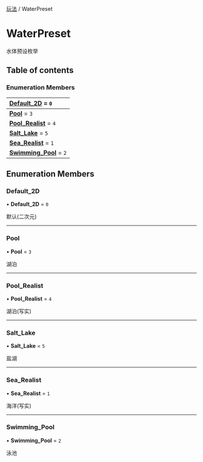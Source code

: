 [玩法](../groups/玩法.玩法.md) / WaterPreset

# WaterPreset <Badge type="tip" text="Enumeration" /> <Score text="WaterPreset" />

水体预设枚举

## Table of contents

### Enumeration Members <Score text="Enumeration" /> 
| **[Default\_2D](mw.WaterPreset.md#default_2d)** = ``0``  |
| :----- |
| **[Pool](mw.WaterPreset.md#pool)** = ``3`` |
| **[Pool\_Realist](mw.WaterPreset.md#pool_realist)** = ``4`` |
| **[Salt\_Lake](mw.WaterPreset.md#salt_lake)** = ``5`` |
| **[Sea\_Realist](mw.WaterPreset.md#sea_realist)** = ``1`` |
| **[Swimming\_Pool](mw.WaterPreset.md#swimming_pool)** = ``2`` |

## Enumeration Members

### Default\_2D <Score text="Default" /> 

• **Default\_2D** = ``0``

默认(二次元)

___

### Pool <Score text="Pool" /> 

• **Pool** = ``3``

湖泊

___

### Pool\_Realist <Score text="Pool" /> 

• **Pool\_Realist** = ``4``

湖泊(写实)

___

### Salt\_Lake <Score text="Salt" /> 

• **Salt\_Lake** = ``5``

盐湖

___

### Sea\_Realist <Score text="Sea" /> 

• **Sea\_Realist** = ``1``

海洋(写实)

___

### Swimming\_Pool <Score text="Swimming" /> 

• **Swimming\_Pool** = ``2``

泳池
